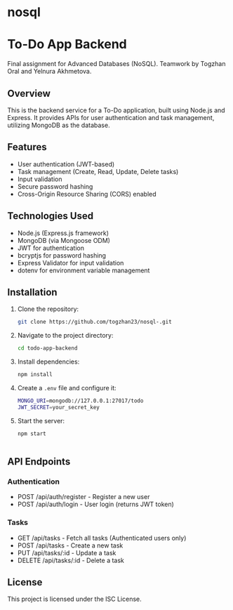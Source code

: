 # nosql 
# To-Do App Backend

Final assignment for Advanced Databases (NoSQL). Teamwork by Togzhan Oral and Yelnura Akhmetova.

## Overview
This is the backend service for a To-Do application, built using Node.js and Express. It provides APIs for user authentication and task management, utilizing MongoDB as the database.

## Features
- User authentication (JWT-based)
- Task management (Create, Read, Update, Delete tasks)
- Input validation
- Secure password hashing
- Cross-Origin Resource Sharing (CORS) enabled

## Technologies Used
- Node.js (Express.js framework)
- MongoDB (via Mongoose ODM)
- JWT for authentication
- bcryptjs for password hashing
- Express Validator for input validation
- dotenv for environment variable management

## Installation

1. Clone the repository:
   ```sh
   git clone https://github.com/togzhan23/nosql-.git
   ```

2. Navigate to the project directory:
   ```sh
   cd todo-app-backend
   ```

3. Install dependencies:
   ```sh
   npm install
   ```

4. Create a `.env` file and configure it:
   ```sh
   MONGO_URI=mongodb://127.0.0.1:27017/todo
   JWT_SECRET=your_secret_key
   ```

5. Start the server:
   ```sh
   npm start
   


## API Endpoints
### Authentication
- POST /api/auth/register - Register a new user
- POST /api/auth/login - User login (returns JWT token)

### Tasks
- GET /api/tasks - Fetch all tasks (Authenticated users only)
- POST /api/tasks - Create a new task
- PUT /api/tasks/:id - Update a task
- DELETE /api/tasks/:id - Delete a task

## License
This project is licensed under the ISC License.

